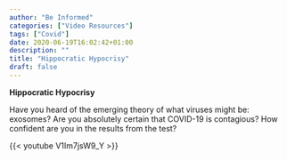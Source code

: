 ```yaml
---
author: "Be Informed"
categories: ["Video Resources"]
tags: ["Covid"]
date: 2020-06-19T16:02:42+01:00
description: ""
title: "Hippocratic Hypocrisy"
draft: false
---
```



**Hippocratic Hypocrisy**

Have you heard of the emerging theory of what viruses might be: exosomes?  Are you absolutely certain that COVID-19 is contagious?  How confident are you in the results from the test?

{{< youtube V1Im7jsW9_Y >}}
